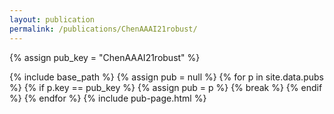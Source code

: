 ```yaml
---
layout: publication
permalink: /publications/ChenAAAI21robust/
---
```

{% assign pub_key = "ChenAAAI21robust" %}

{% include base_path %}
{% assign pub = null %}
{% for p in site.data.pubs %}
  {% if p.key == pub_key %}
    {% assign pub = p %}
    {% break %}
  {% endif %}
{% endfor %}
{% include pub-page.html %}